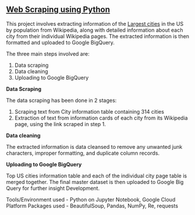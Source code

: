 ## [Web Scraping using Python](https://github.com/Sudhan30/Data-Engineering/tree/master/Web-Scraping%20Wikipedia)

This project involves extracting information of the [Largest cities](https://en.wikipedia.org/wiki/List_of_United_States_cities_by_population) in the US by population from Wikipedia, along with detailed information about each city from their individual Wikipedia pages. The extracted information is then formatted and uploaded to Google BigQuery.

The three main steps involved are:
1. Data scraping
2. Data cleaning
3. Uploading to Google BigQuery

**Data Scraping**

The data scraping has been done in 2 stages:
1. Scraping text from City information table containing 314 cities
2. Extraction of text from information cards of each city from its Wikipedia page, using the link scraped in step 1.

**Data cleaning**

The extracted information is data cleansed to remove any unwanted junk characters, improper formatting, and duplicate column records.

**Uploading to Google BigQuery**

Top US cities information table and each of the individual city page table is merged together. The final master dataset is then uploaded to Google Big Query for further insight Development.

Tools/Environment used - Python on Jupyter Notebook, Google Cloud Platform
Packages used - BeautifulSoup, Pandas, NumPy, Re, requests
